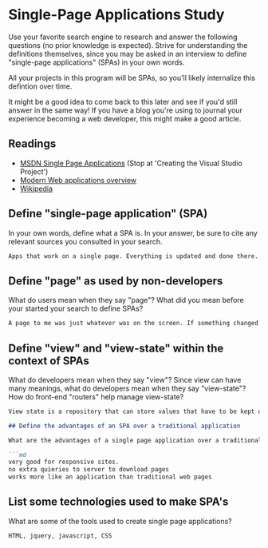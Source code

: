 # Single-Page Applications Study

Use your favorite search engine to research and answer the following questions
(no prior knowledge is expected). Strive for understanding the definitions
themselves, since you may be asked in an interview to define "single-page
applications" (SPAs) in your own words.

All your projects in this program will be SPAs, so you'll likely internalize
this defintion over time.

It might be a good idea to come back to this later and see if you'd still answer
in the same way! If you have a blog you're using to journal your experience
becoming a web developer, this might make a good article.

## Readings

-   [MSDN Single Page Applications](https://msdn.microsoft.com/en-us/magazine/dn463786.aspx) (Stop at 'Creating the Visual Studio Project')
-   [Modern Web applications overview](http://singlepageappbook.com/goal.html)
-   [Wikipedia](https://en.wikipedia.org/wiki/Single-page_application)

## Define "single-page application" (SPA)

In your own words, define what a SPA is. In your answer, be sure to cite any
relevant sources you consulted in your search.

```md
Apps that work on a single page. Everything is updated and done there. No switching to a new page or different URLs
```

## Define "page" as used by non-developers

What do users mean when they say "page"? What did you mean before your started
your search to define SPAs?

```md
A page to me was just whatever was on the screen. If something changed it was a different page
```

## Define "view" and "view-state" within the context of SPAs

What do developers mean when they say "view"? Since view can have many meanings,
what do developers mean when they say "view-state"? How do front-end "routers"
help manage view-state?

```md
View state is a repository that can store values that have to be kept during postback. The page framework uses view state to control settings between postbacks.

## Define the advantages of an SPA over a traditional application

What are the advantages of a single page application over a traditional appliction?

```md
very good for responsive sites.
no extra quieries to server to download pages
works more like an application than traditional web pages
```

## List some technologies used to make SPA's

What are some of the tools used to create single page applications?

```md
HTML, jquery, javascript, CSS
```
